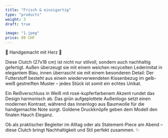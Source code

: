 ```yaml
---
title: "Frisch & einzigartig"
type: "products"
weight: 3
draft: true

image: "1.jpeg"
price: 89 CHF
---
```


🌸 Handgemacht mit Herz 🌸

Diese Clutch (27x18 cm) ist nicht nur stilvoll, sondern auch nachhaltig gefertigt. Außen überzeugt sie mit einem weichen recycelten Lederimitat in elegantem Blau, innen überrascht sie mit einem besonderen Detail: Der Futterstoff besteht aus einem wiederverwendeten Kissenbezug im gelb-weiß gestreiften Muster – jedes Stück ist somit ein echtes Unikat.

Ein Reißverschluss in Weiß mit rosé-kupferfarbenem Akzent rundet das Design harmonisch ab. Das grün aufgeplottete Außenlogo setzt einen modernen Kontrast, während das Innenlogo aus Baumwolle für die handgemachte Note sorgt. Goldene Druckknöpfe geben dem Modell den finalen Hauch Eleganz.

Ob als praktischer Begleiter im Alltag oder als Statement-Piece am Abend –  
diese Clutch bringt Nachhaltigkeit und Stil perfekt zusammen. ✨
